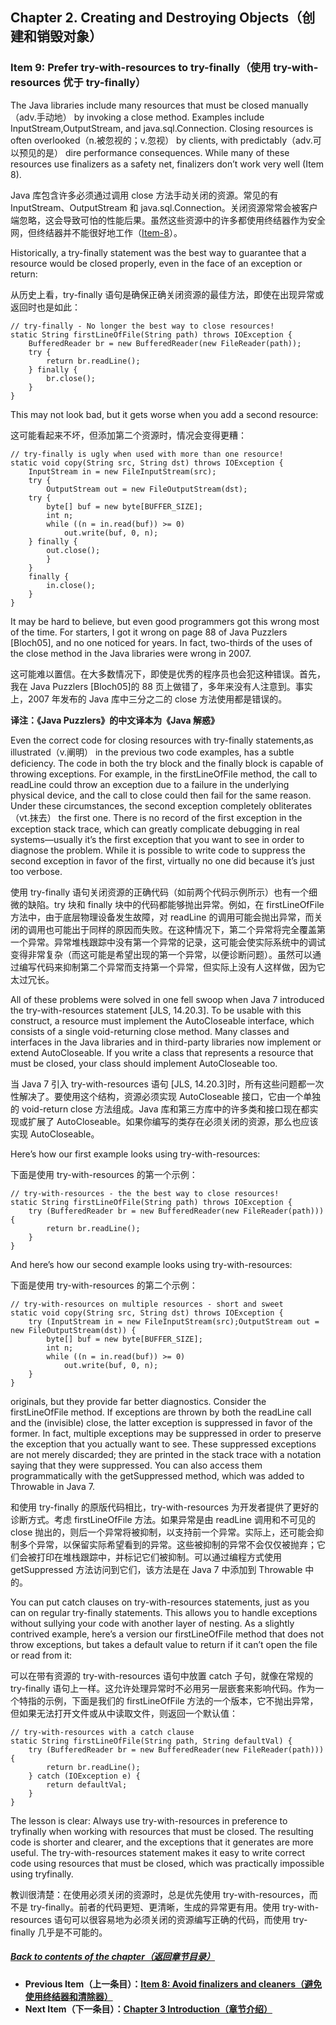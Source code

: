 ## Chapter 2. Creating and Destroying Objects（创建和销毁对象）

### Item 9: Prefer try-with-resources to try-finally（使用 try-with-resources 优于 try-finally）

The Java libraries include many resources that must be closed manually（adv.手动地） by invoking a close method. Examples include InputStream,OutputStream, and java.sql.Connection. Closing resources is often overlooked（n.被忽视的；v.忽视） by clients, with predictably（adv.可以预见的是） dire performance consequences. While many of these resources use finalizers as a safety net, finalizers don’t work very well (Item 8).

Java 库包含许多必须通过调用 close 方法手动关闭的资源。常见的有 InputStream、OutputStream 和 java.sql.Connection。关闭资源常常会被客户端忽略，这会导致可怕的性能后果。虽然这些资源中的许多都使用终结器作为安全网，但终结器并不能很好地工作（[Item-8](https://github.com/clxering/Effective-Java-3rd-edition-Chinese-English-bilingual/blob/master/Chapter-2/Chapter-2-Item-8-Avoid-finalizers-and-cleaners.md)）。

Historically, a try-finally statement was the best way to guarantee that a resource would be closed properly, even in the face of an exception or return:

从历史上看，try-finally 语句是确保正确关闭资源的最佳方法，即使在出现异常或返回时也是如此：

```
// try-finally - No longer the best way to close resources!
static String firstLineOfFile(String path) throws IOException {
    BufferedReader br = new BufferedReader(new FileReader(path));
    try {
        return br.readLine();
    } finally {
        br.close();
    }
}
```

This may not look bad, but it gets worse when you add a second resource:

这可能看起来不坏，但添加第二个资源时，情况会变得更糟：

```
// try-finally is ugly when used with more than one resource!
static void copy(String src, String dst) throws IOException {
    InputStream in = new FileInputStream(src);
    try {
        OutputStream out = new FileOutputStream(dst);
    try {
        byte[] buf = new byte[BUFFER_SIZE];
        int n;
        while ((n = in.read(buf)) >= 0)
            out.write(buf, 0, n);
    } finally {
        out.close();
        }
    }
    finally {
        in.close();
    }
}
```

It may be hard to believe, but even good programmers got this wrong most of the time. For starters, I got it wrong on page 88 of Java Puzzlers [Bloch05], and no one noticed for years. In fact, two-thirds of the uses of the close method in the Java libraries were wrong in 2007.

这可能难以置信。在大多数情况下，即使是优秀的程序员也会犯这种错误。首先，我在 Java Puzzlers [Bloch05]的 88 页上做错了，多年来没有人注意到。事实上，2007 年发布的 Java 库中三分之二的 close 方法使用都是错误的。

**译注：《Java Puzzlers》的中文译本为《Java 解惑》**

Even the correct code for closing resources with try-finally statements,as illustrated（v.阐明） in the previous two code examples, has a subtle deficiency. The code in both the try block and the finally block is capable of throwing exceptions. For example, in the firstLineOfFile method, the call to readLine could throw an exception due to a failure in the underlying physical device, and the call to close could then fail for the same reason. Under these circumstances, the second exception completely obliterates（vt.抹去） the first one. There is no record of the first exception in the exception stack trace, which can greatly complicate debugging in real systems—usually it’s the first exception that you want to see in order to diagnose the problem. While it is possible to write code to suppress the second exception in favor of the first, virtually no one did because it’s just too verbose.

使用 try-finally 语句关闭资源的正确代码（如前两个代码示例所示）也有一个细微的缺陷。try 块和 finally 块中的代码都能够抛出异常。例如，在 firstLineOfFile 方法中，由于底层物理设备发生故障，对 readLine 的调用可能会抛出异常，而关闭的调用也可能出于同样的原因而失败。在这种情况下，第二个异常将完全覆盖第一个异常。异常堆栈跟踪中没有第一个异常的记录，这可能会使实际系统中的调试变得非常复杂（而这可能是希望出现的第一个异常，以便诊断问题）。虽然可以通过编写代码来抑制第二个异常而支持第一个异常，但实际上没有人这样做，因为它太过冗长。

All of these problems were solved in one fell swoop when Java 7 introduced the try-with-resources statement [JLS, 14.20.3]. To be usable with this construct, a resource must implement the AutoCloseable interface, which consists of a single void-returning close method. Many classes and interfaces in the Java libraries and in third-party libraries now implement or extend AutoCloseable. If you write a class that represents a resource that must be closed, your class should implement AutoCloseable too.

当 Java 7 引入 try-with-resources 语句 [JLS, 14.20.3]时，所有这些问题都一次性解决了。要使用这个结构，资源必须实现 AutoCloseable 接口，它由一个单独的 void-return close 方法组成。Java 库和第三方库中的许多类和接口现在都实现或扩展了 AutoCloseable。如果你编写的类存在必须关闭的资源，那么也应该实现 AutoCloseable。

Here’s how our first example looks using try-with-resources:

下面是使用 try-with-resources 的第一个示例：

```
// try-with-resources - the the best way to close resources!
static String firstLineOfFile(String path) throws IOException {
    try (BufferedReader br = new BufferedReader(new FileReader(path))) {
        return br.readLine();
    }
}
```

And here’s how our second example looks using try-with-resources:

下面是使用 try-with-resources 的第二个示例：

```
// try-with-resources on multiple resources - short and sweet
static void copy(String src, String dst) throws IOException {
    try (InputStream in = new FileInputStream(src);OutputStream out = new FileOutputStream(dst)) {
        byte[] buf = new byte[BUFFER_SIZE];
        int n;
        while ((n = in.read(buf)) >= 0)
            out.write(buf, 0, n);
    }
}
```

originals, but they provide far better diagnostics. Consider the firstLineOfFile method. If exceptions are thrown by both the readLine call and the (invisible) close, the latter exception is suppressed in favor of the former. In fact, multiple exceptions may be suppressed in order to preserve the exception that you actually want to see. These suppressed exceptions are not merely discarded; they are printed in the stack trace with a notation saying that they were suppressed. You can also access them programmatically with the getSuppressed method, which was added to Throwable in Java 7.

和使用 try-finally 的原版代码相比，try-with-resources 为开发者提供了更好的诊断方式。考虑 firstLineOfFile 方法。如果异常是由 readLine 调用和不可见的 close 抛出的，则后一个异常将被抑制，以支持前一个异常。实际上，还可能会抑制多个异常，以保留实际希望看到的异常。这些被抑制的异常不会仅仅被抛弃；它们会被打印在堆栈跟踪中，并标记它们被抑制。可以通过编程方式使用 getSuppressed 方法访问到它们，该方法是在 Java 7 中添加到 Throwable 中的。

You can put catch clauses on try-with-resources statements, just as you can on regular try-finally statements. This allows you to handle exceptions without sullying your code with another layer of nesting. As a slightly contrived example, here’s a version our firstLineOfFile method that does not throw exceptions, but takes a default value to return if it can’t open the file or read from it:

可以在带有资源的 try-with-resources 语句中放置 catch 子句，就像在常规的 try-finally 语句上一样。这允许处理异常时不必用另一层嵌套来影响代码。作为一个特指的示例，下面是我们的 firstLineOfFile 方法的一个版本，它不抛出异常，但如果无法打开文件或从中读取文件，则返回一个默认值：

```
// try-with-resources with a catch clause
static String firstLineOfFile(String path, String defaultVal) {
    try (BufferedReader br = new BufferedReader(new FileReader(path))) {
        return br.readLine();
    } catch (IOException e) {
        return defaultVal;
    }
}
```

The lesson is clear: Always use try-with-resources in preference to tryfinally when working with resources that must be closed. The resulting code is shorter and clearer, and the exceptions that it generates are more useful. The try-with-resources statement makes it easy to write correct code using resources that must be closed, which was practically impossible using tryfinally.

教训很清楚：在使用必须关闭的资源时，总是优先使用 try-with-resources，而不是 try-finally。前者的代码更短、更清晰，生成的异常更有用。使用 try-with-resources 语句可以很容易地为必须关闭的资源编写正确的代码，而使用 try-finally 几乎是不可能的。

##### **[Back to contents of the chapter（返回章节目录）](https://github.com/clxering/Effective-Java-3rd-edition-Chinese-English-bilingual/blob/master/Chapter-2/Chapter-2-Introduction.md)**
- **Previous Item（上一条目）：[Item 8: Avoid finalizers and cleaners（避免使用终结器和清除器）](https://github.com/clxering/Effective-Java-3rd-edition-Chinese-English-bilingual/blob/master/Chapter-2/Chapter-2-Item-8-Avoid-finalizers-and-cleaners.md)**
- **Next Item（下一条目）：[Chapter 3 Introduction（章节介绍）](https://github.com/clxering/Effective-Java-3rd-edition-Chinese-English-bilingual/blob/master/Chapter-3/Chapter-3-Introduction.md)**
